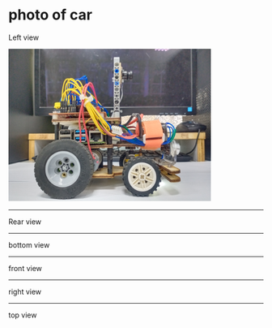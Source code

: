photo of car
=====

Left view

<img src="https://github.com/2008linchungpin/Future-engineers-Fire-On-All-Cylinders/blob/main/v-photos/Left%20view.jpg"  width="400" height="300">

********
Rear view
******
bottom view
**********
front view
*****
right view
********
top view

